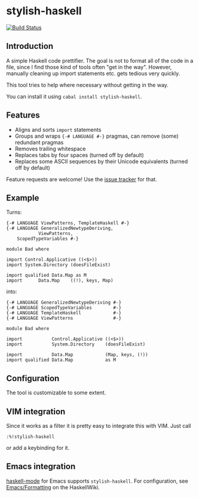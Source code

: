 stylish-haskell
===============

[![Build Status](https://secure.travis-ci.org/jaspervdj/stylish-haskell.png?branch=master)](http://travis-ci.org/jaspervdj/stylish-haskell)

Introduction
------------

A simple Haskell code prettifier. The goal is not to format all of the code in
a file, since I find those kind of tools often "get in the way". However,
manually cleaning up import statements etc. gets tedious very quickly.

This tool tries to help where necessary without getting in the way.

You can install it using `cabal install stylish-haskell`.

Features
--------

- Aligns and sorts `import` statements
- Groups and wraps `{-# LANGUAGE #-}` pragmas, can remove (some) redundant
  pragmas
- Removes trailing whitespace
- Replaces tabs by four spaces (turned off by default)
- Replaces some ASCII sequences by their Unicode equivalents (turned off by
  default)

Feature requests are welcome! Use the [issue tracker] for that.

[issue tracker]: https://github.com/jaspervdj/stylish-haskell/issues

Example
-------

Turns:

    {-# LANGUAGE ViewPatterns, TemplateHaskell #-}
    {-# LANGUAGE GeneralizedNewtypeDeriving,
                ViewPatterns,
        ScopedTypeVariables #-}
    
    module Bad where
    
    import Control.Applicative ((<$>))
    import System.Directory (doesFileExist)
    
    import qualified Data.Map as M
    import      Data.Map    ((!), keys, Map)   

into:

    {-# LANGUAGE GeneralizedNewtypeDeriving #-}
    {-# LANGUAGE ScopedTypeVariables        #-}
    {-# LANGUAGE TemplateHaskell            #-}
    {-# LANGUAGE ViewPatterns               #-}
    
    module Bad where
    
    import           Control.Applicative ((<$>))
    import           System.Directory    (doesFileExist)
    
    import           Data.Map            (Map, keys, (!))
    import qualified Data.Map            as M

Configuration
-------------

The tool is customizable to some extent.

VIM integration
---------------

Since it works as a filter it is pretty easy to integrate this with VIM.
Just call

    :%!stylish-haskell

or add a keybinding for it.

Emacs integration
-----------------

[haskell-mode] for Emacs supports `stylish-haskell`. For configuration, see
[Emacs/Formatting] on the HaskellWiki.


[haskell-mode]: https://github.com/haskell/haskell-mode
[Emacs/Formatting]: http://www.haskell.org/haskellwiki/Emacs/Formatting
